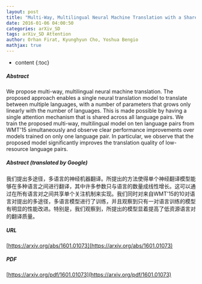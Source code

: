```yaml
---
layout: post
title: "Multi-Way, Multilingual Neural Machine Translation with a Shared Attention Mechanism"
date: 2016-01-06 04:00:50
categories: arXiv_SD
tags: arXiv_SD Attention
author: Orhan Firat, Kyunghyun Cho, Yoshua Bengio
mathjax: true
---
```


* content
{:toc}

##### Abstract
We propose multi-way, multilingual neural machine translation. The proposed approach enables a single neural translation model to translate between multiple languages, with a number of parameters that grows only linearly with the number of languages. This is made possible by having a single attention mechanism that is shared across all language pairs. We train the proposed multi-way, multilingual model on ten language pairs from WMT'15 simultaneously and observe clear performance improvements over models trained on only one language pair. In particular, we observe that the proposed model significantly improves the translation quality of low-resource language pairs.

##### Abstract (translated by Google)
我们提出多途径，多语言的神经机器翻译。所提出的方法使得单个神经翻译模型能够在多种语言之间进行翻译，其中许多参数只与语言的数量成线性增长。这可以通过在所有语言对之间共享单个关注机制来实现。我们同时对来自WMT'15的10对语言对提出的多途径，多语言模型进行了训练，并且观察到只有一对语言训练的模型有明显的性能改进。特别是，我们观察到，所提出的模型显着提高了低资源语言对的翻译质量。

##### URL
[https://arxiv.org/abs/1601.01073](https://arxiv.org/abs/1601.01073)

##### PDF
[https://arxiv.org/pdf/1601.01073](https://arxiv.org/pdf/1601.01073)

